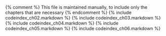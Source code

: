 {% comment %}
   This file is maintained manually, to include only the chapters that are necessary
{% endcomment %}
{% include codeindex_ch02.markdown %}
{% include codeindex_ch03.markdown %}
{% include codeindex_ch04.markdown %}
{% include codeindex_ch05.markdown %}
{% include codeindex_ch06.markdown %}
